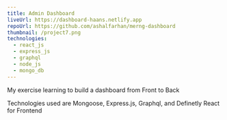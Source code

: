 ```yaml
---
title: Admin Dashboard
liveUrl: https://dashboard-haans.netlify.app
repoUrl: https://github.com/ashalfarhan/merng-dashboard
thumbnail: /project7.png
technologies:
  - react_js
  - express_js
  - graphql
  - node_js
  - mongo_db
---
```


My exercise learning to build a dashboard from Front to Back

Technologies used are Mongoose, Express.js, Graphql, and Definetly React for Frontend
